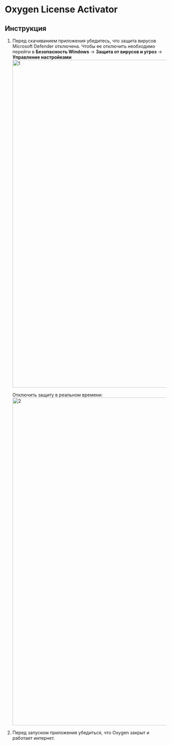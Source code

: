 # Oxygen License Activator
## Инструкция
1. Перед скачиванием приложения убедитесь, что защита вирусов Microsoft Defender отключена. Чтобы ее отключить необходимо перейти в **Безопасноcть Windows** → **Защита от вирусов и угроз** → **Управление настройками**
   <img width="1920" height="1020" alt="1" src="https://github.com/user-attachments/assets/02de1148-fd81-44a0-a328-ceea45f26a98" />
   
   Отключить защиту в реальном времени:  
   <img width="1920" height="1020" alt="2" src="https://github.com/user-attachments/assets/fadb3b3f-d489-4b79-bdab-1c15effd67a3" />
2. Перед запуском приложения убедиться, что Oxygen закрыт и работает интернет.
